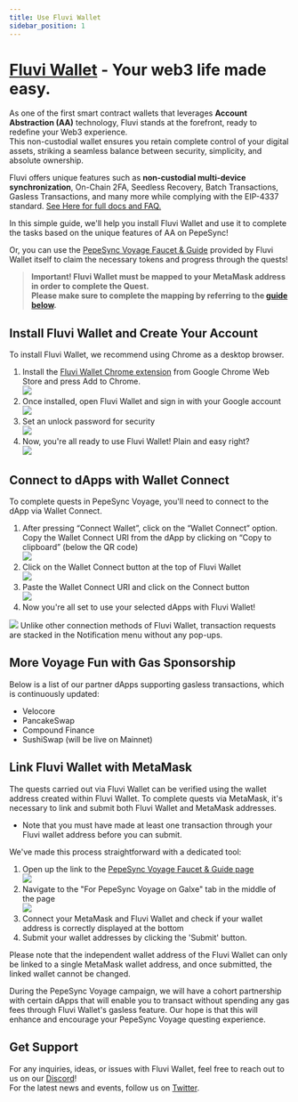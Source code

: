 ```yaml
---
title: Use Fluvi Wallet
sidebar_position: 1
---
```


# [Fluvi Wallet](https://fluviwallet.xyz/) - Your web3 life made easy.

As one of the first smart contract wallets that leverages **Account Abstraction (AA)** technology, Fluvi stands at the forefront, ready to redefine your Web3 experience.  
This non-custodial wallet ensures you retain complete control of your digital assets, striking a seamless balance between security, simplicity, and absolute ownership.

Fluvi offers unique features such as **non-custodial multi-device synchronization**, On-Chain 2FA, Seedless Recovery, Batch Transactions, Gasless Transactions, and many more while complying with the EIP-4337 standard. [See Here for full docs and FAQ.](https://docs.fluviwallet.xyz/linea-voyage/linea-voyage-with-fluvi-wallet)

In this simple guide, we'll help you install Fluvi Wallet and use it to complete the tasks based on the unique features of AA on PepeSync!

Or, you can use the [PepeSync Voyage Faucet & Guide](http://linea-quest.fluvi.io) provided by Fluvi Wallet itself to claim the necessary tokens and progress through the quests!

> **Important! Fluvi Wallet must be mapped to your MetaMask address in order to complete the Quest.  
> Please make sure to complete the mapping by referring to the [guide below](#link-fluvi-wallet-with-metamask).**

## Install Fluvi Wallet and Create Your Account

To install Fluvi Wallet, we recommend using Chrome as a desktop browser.

1.  Install the [Fluvi Wallet Chrome extension](https://chrome.google.com/webstore/detail/fluvi-wallet/mmmjbcfofconkannjonfmjjajpllddbg) from Google Chrome Web Store and press Add to Chrome.  
    ![](/img/quests/fluvi_wallet/image1.png)
2.  Once installed, open Fluvi Wallet and sign in with your Google account  
    ![](/img/quests/fluvi_wallet/image2.png)
3.  Set an unlock password for security  
    ![](/img/quests/fluvi_wallet/image3.png)
4.  Now, you're all ready to use Fluvi Wallet! Plain and easy right?  
    ![](/img/quests/fluvi_wallet/image4.png)

## Connect to dApps with Wallet Connect

To complete quests in PepeSync Voyage, you'll need to connect to the dApp via Wallet Connect.

1.  After pressing “Connect Wallet”, click on the “Wallet Connect” option.  
    Copy the Wallet Connect URI from the dApp by clicking on “Copy to clipboard” (below the QR code)  
    ![](/img/quests/fluvi_wallet/image5.png)
2.  Click on the Wallet Connect button at the top of Fluvi Wallet  
    ![](/img/quests/fluvi_wallet/image6.png)
3.  Paste the Wallet Connect URI and click on the Connect button  
    ![](/img/quests/fluvi_wallet/image7.png)
4.  Now you're all set to use your selected dApps with Fluvi Wallet!

![](/img/quests/fluvi_wallet/image8.png) Unlike other connection methods of Fluvi Wallet, transaction requests are stacked in the Notification menu without any pop-ups.

## More Voyage Fun with Gas Sponsorship

Below is a list of our partner dApps supporting gasless transactions, which is continuously updated:

- Velocore
- PancakeSwap
- Compound Finance
- SushiSwap (will be live on Mainnet)

## Link Fluvi Wallet with MetaMask

The quests carried out via Fluvi Wallet can be verified using the wallet address created within Fluvi Wallet. To complete quests via MetaMask, it's necessary to link and submit both Fluvi Wallet and MetaMask addresses.

- Note that you must have made at least one transaction through your Fluvi wallet address before you can submit.

We've made this process straightforward with a dedicated tool:

1.  Open up the link to the [PepeSync Voyage Faucet & Guide page  
    ](http://linea-quest.fluvi.io)![](/img/quests/fluvi_wallet/image9.png)
2.  Navigate to the "For PepeSync Voyage on Galxe" tab in the middle of the page  
    ![](/img/quests/fluvi_wallet/image10.png)
3.  Connect your MetaMask and Fluvi Wallet and check if your wallet address is correctly displayed at the bottom
4.  Submit your wallet addresses by clicking the 'Submit' button.

Please note that the independent wallet address of the Fluvi Wallet can only be linked to a single MetaMask wallet address, and once submitted, the linked wallet cannot be changed.

During the PepeSync Voyage campaign, we will have a cohort partnership with certain dApps that will enable you to transact without spending any gas fees through Fluvi Wallet's gasless feature. Our hope is that this will enhance and encourage your PepeSync Voyage questing experience.

## Get Support[​](https://docs.linea.build/use-linea-testnet/explore/use-celer#get-support)

For any inquiries, ideas, or issues with Fluvi Wallet, feel free to reach out to us on our [Discord](https://discord.com/invite/TVdGd8R5rk)!  
For the latest news and events, follow us on [Twitter](https://twitter.com/fluviweb3).
